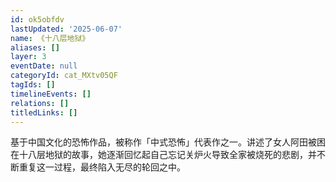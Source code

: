 ```yaml
---
id: ok5obfdv
lastUpdated: '2025-06-07'
name: 《十八层地狱》
aliases: []
layer: 3
eventDate: null
categoryId: cat_MXtv05QF
tagIds: []
timelineEvents: []
relations: []
titledLinks: []
---
```

基于中国文化的恐怖作品，被称作「中式恐怖」代表作之一。讲述了女人阿田被困在十八层地狱的故事，她逐渐回忆起自己忘记关炉火导致全家被烧死的悲剧，并不断重复这一过程，最终陷入无尽的轮回之中。
